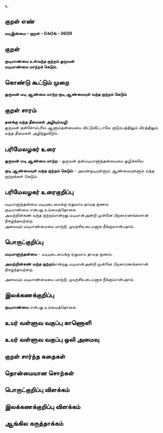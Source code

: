 உ

## குறள் எண் 

**மடிஇன்மை – குறள் – 0௬0௯ - 0609**  

## குறள் 

**குடியாண்மை உள்வந்த குற்றம் ஒருவன்  
மடியாண்மை மாற்றக் கெடும்.**  

## கொண்டு கூட்டும் முறை

**ஒருவன் மடி ஆண்மை மாற்ற குடி ஆண்மையுள் வந்த குற்றம் கெடும்**

## குறள் சாரம் 

**தனக்கு வந்த தீமைகள் அழியும்வழி**  
ஒருவன் தன்சோம்பலை ஆளும்தன்மையை விட்டுவிட்டாலே குடும்பத்திலும் வீரத்திலும் வந்த தீமைகள் அழிந்துவிடும்.  

## பரிமேலழகர் உரை

**ஒருவன் மடி ஆண்மை மாற்ற** - ஒருவன் தன்மடியாளுந்தன்மையை ஒழிக்கவே  

**குடி ஆண்மையுள் வந்த குற்றம் கெடும்** - அவன்குடியுள்ளும் ஆண்மையுள்ளும் வந்த குற்றங்கள் கெடும்.  

## பரிமேலழகர் உரைகுறிப்பு   

மடியாளுந்தன்மை மடியுடைமைக்கு ஏதுவாய தாமத குணம்.  
குடியாண்மை என்பது உம்மைத்தொகை.  
அவற்றின்கண் வந்த குற்றம்என்றது மடியான்அன்றி முன்னே பிறகாரணங்களான் நிகழ்ந்தவற்றை.  
அவையும் மடியாண்மையை மாற்றி, முயற்சிஉடையனாக நீங்கும்என்பதாம்.   

## பொருட்குறிப்பு 

**மடியாளுந்தன்மை** - மடியுடைமைக்கு ஏதுவாய தாமத குணம்.  

**அவற்றின்கண் வந்த குற்றம்**என்றது மடியான்அன்றி முன்னே பிறகாரணங்களான் நிகழ்ந்தவற்றை.  

அவையும் மடியாண்மையை மாற்றி, முயற்சிஉடையனாக நீங்கும்என்பதாம்.     

## இலக்கணக்குறிப்பு  

**குடியாண்மை** என்பது உம்மைத்தொகை.    

## உயர் வள்ளுவ வகுப்பு காணொளி


## உயர் வள்ளுவ வகுப்பு ஒலி அமைவு 

 
## குறள் சார்ந்த கதைகள் 


## தொன்மையான சொற்கள்


## பொருட்குறிப்பு விளக்கம்


## இலக்கணக்குறிப்பு விளக்கம்


## ஆங்கில கருத்தாக்கம் 


